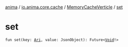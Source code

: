 [anima](../../index.md) / [io.anima.core.cache](../index.md) / [MemoryCacheVerticle](index.md) / [set](./set.md)

# set

`fun set(key: `[`Ari`](../../io.anima/-ari.md)`, value: JsonObject): Future<`[`Void`](https://docs.oracle.com/javase/6/docs/api/java/lang/Void.html)`!>`